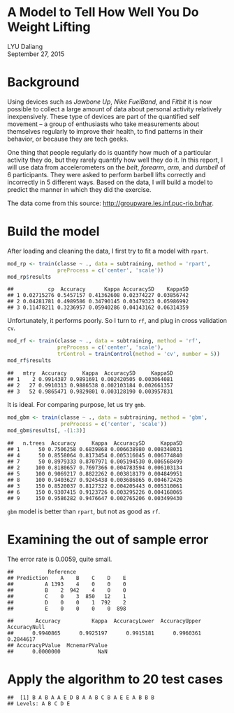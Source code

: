 # A Model to Tell How Well You Do Weight Lifting
LYU Daliang  
September 27, 2015  



# Background

Using devices such as _Jawbone Up_, _Nike FuelBand_, and _Fitbit_ it is now possible to collect a large amount of data about personal activity relatively inexpensively. These type of devices are part of the quantified self movement – a group of enthusiasts who take measurements about themselves regularly to improve their health, to find patterns in their behavior, or because they are tech geeks. 

One thing that people regularly do is quantify how much of a particular activity they do, but they rarely quantify how well they do it. In this report, I will use data from accelerometers on the _belt_, _forearm_, _arm_, and _dumbell_ of 6 participants. They were asked to perform barbell lifts correctly and incorrectly in 5 different ways. Based on the data, I will build a model to predict the manner in which they did the exercise. 

The data come from this source: <http://groupware.les.inf.puc-rio.br/har>.

# Build the model



After loading and cleaning the data, I first try to fit a model with `rpart`.


```r
mod_rp <- train(classe ~ ., data = subtraining, method = 'rpart', 
                preProcess = c('center', 'scale'))
mod_rp$results
```


```
##           cp  Accuracy      Kappa AccuracySD    KappaSD
## 1 0.02715276 0.5457157 0.41362608 0.02374227 0.03856742
## 2 0.04281781 0.4989586 0.34790145 0.03479323 0.05986992
## 3 0.11478211 0.3236957 0.05940286 0.04143162 0.06314359
```

Unfortunately, it performs poorly. So I turn to `rf`, and plug in cross validation `cv`.


```r
mod_rf <- train(classe ~ ., data = subtraining, method = 'rf', 
                preProcess = c('center', 'scale'), 
                trControl = trainControl(method = 'cv', number = 5))
mod_rf$results
```



```
##   mtry  Accuracy     Kappa  AccuracySD     KappaSD
## 1    2 0.9914387 0.9891691 0.002420505 0.003064081
## 2   27 0.9910313 0.9886538 0.002103184 0.002661357
## 3   52 0.9865471 0.9829801 0.003128190 0.003957831
```

It is ideal. For comparing purpose, let us try `gmb`.


```r
mod_gbm <- train(classe ~ ., data = subtraining, method = 'gbm',
                 preProcess = c('center', 'scale'))
mod_gbm$results[, -(1:3)]
```


```
##   n.trees  Accuracy     Kappa  AccuracySD     KappaSD
## 1      50 0.7506258 0.6839868 0.006638980 0.008348031
## 4      50 0.8558064 0.8173454 0.005316045 0.006774840
## 7      50 0.8979333 0.8707971 0.005194530 0.006568499
## 2     100 0.8180657 0.7697366 0.004783594 0.006103134
## 5     100 0.9069217 0.8822262 0.003818179 0.004849951
## 8     100 0.9403627 0.9245438 0.003686865 0.004672426
## 3     150 0.8520037 0.8127322 0.004205443 0.005310061
## 6     150 0.9307415 0.9123726 0.003295226 0.004168065
## 9     150 0.9586282 0.9476647 0.002765206 0.003499430
```

`gbm` model is better than `rpart`, but not as good as `rf`.

# Examining the out of sample error



The error rate is 0.0059, quite small.


```
##           Reference
## Prediction    A    B    C    D    E
##          A 1393    4    0    0    0
##          B    2  942    4    0    0
##          C    0    3  850   12    1
##          D    0    0    1  792    2
##          E    0    0    0    0  898
```

```
##       Accuracy          Kappa  AccuracyLower  AccuracyUpper   AccuracyNull 
##      0.9940865      0.9925197      0.9915181      0.9960361      0.2844617 
## AccuracyPValue  McnemarPValue 
##      0.0000000            NaN
```

# Apply the algorithm to 20 test cases 


```
##  [1] B A B A A E D B A A B C B A E E A B B B
## Levels: A B C D E
```
